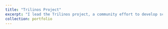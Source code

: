 ```yaml
---
title: "Trilinos Project"
excerpt: "I lead the Trilinos project, a community effort to develop scientific and mathematical libraries that enable the solution of large-scale multi-physics, multi-scale and related modeling and simulation problems on leadership computing platforms. GitHub: [ https://github.com/trilinos/Trilinos](https://github.com/trilinos/Trilinos).  Website: [https://trilinos.github.io](https://trilinos.github.io). <br/><img src='https://trilinos.github.com/Logos/Trilinos_logo.png'>"
collection: portfolio
---
```


